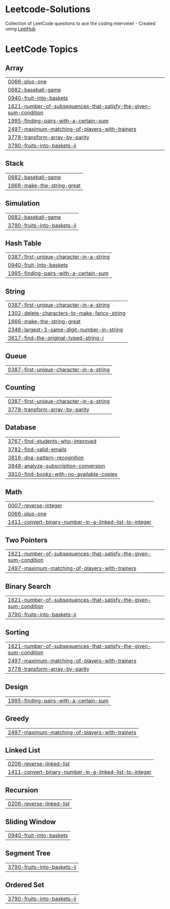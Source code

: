 # Leetcode-Solutions
Collection of LeetCode questions to ace the coding interview! - Created using [LeetHub](https://github.com/QasimWani/LeetHub)

<!---LeetCode Topics Start-->
# LeetCode Topics
## Array
|  |
| ------- |
| [0066-plus-one](https://github.com/Ahmed-Ssalem/Leetcode-Solutions/tree/master/0066-plus-one) |
| [0682-baseball-game](https://github.com/Ahmed-Ssalem/Leetcode-Solutions/tree/master/0682-baseball-game) |
| [0940-fruit-into-baskets](https://github.com/Ahmed-Ssalem/Leetcode-Solutions/tree/master/0940-fruit-into-baskets) |
| [1621-number-of-subsequences-that-satisfy-the-given-sum-condition](https://github.com/Ahmed-Ssalem/Leetcode-Solutions/tree/master/1621-number-of-subsequences-that-satisfy-the-given-sum-condition) |
| [1995-finding-pairs-with-a-certain-sum](https://github.com/Ahmed-Ssalem/Leetcode-Solutions/tree/master/1995-finding-pairs-with-a-certain-sum) |
| [2497-maximum-matching-of-players-with-trainers](https://github.com/Ahmed-Ssalem/Leetcode-Solutions/tree/master/2497-maximum-matching-of-players-with-trainers) |
| [3778-transform-array-by-parity](https://github.com/Ahmed-Ssalem/Leetcode-Solutions/tree/master/3778-transform-array-by-parity) |
| [3790-fruits-into-baskets-ii](https://github.com/Ahmed-Ssalem/Leetcode-Solutions/tree/master/3790-fruits-into-baskets-ii) |
## Stack
|  |
| ------- |
| [0682-baseball-game](https://github.com/Ahmed-Ssalem/Leetcode-Solutions/tree/master/0682-baseball-game) |
| [1666-make-the-string-great](https://github.com/Ahmed-Ssalem/Leetcode-Solutions/tree/master/1666-make-the-string-great) |
## Simulation
|  |
| ------- |
| [0682-baseball-game](https://github.com/Ahmed-Ssalem/Leetcode-Solutions/tree/master/0682-baseball-game) |
| [3790-fruits-into-baskets-ii](https://github.com/Ahmed-Ssalem/Leetcode-Solutions/tree/master/3790-fruits-into-baskets-ii) |
## Hash Table
|  |
| ------- |
| [0387-first-unique-character-in-a-string](https://github.com/Ahmed-Ssalem/Leetcode-Solutions/tree/master/0387-first-unique-character-in-a-string) |
| [0940-fruit-into-baskets](https://github.com/Ahmed-Ssalem/Leetcode-Solutions/tree/master/0940-fruit-into-baskets) |
| [1995-finding-pairs-with-a-certain-sum](https://github.com/Ahmed-Ssalem/Leetcode-Solutions/tree/master/1995-finding-pairs-with-a-certain-sum) |
## String
|  |
| ------- |
| [0387-first-unique-character-in-a-string](https://github.com/Ahmed-Ssalem/Leetcode-Solutions/tree/master/0387-first-unique-character-in-a-string) |
| [1302-delete-characters-to-make-fancy-string](https://github.com/Ahmed-Ssalem/Leetcode-Solutions/tree/master/1302-delete-characters-to-make-fancy-string) |
| [1666-make-the-string-great](https://github.com/Ahmed-Ssalem/Leetcode-Solutions/tree/master/1666-make-the-string-great) |
| [2346-largest-3-same-digit-number-in-string](https://github.com/Ahmed-Ssalem/Leetcode-Solutions/tree/master/2346-largest-3-same-digit-number-in-string) |
| [3617-find-the-original-typed-string-i](https://github.com/Ahmed-Ssalem/Leetcode-Solutions/tree/master/3617-find-the-original-typed-string-i) |
## Queue
|  |
| ------- |
| [0387-first-unique-character-in-a-string](https://github.com/Ahmed-Ssalem/Leetcode-Solutions/tree/master/0387-first-unique-character-in-a-string) |
## Counting
|  |
| ------- |
| [0387-first-unique-character-in-a-string](https://github.com/Ahmed-Ssalem/Leetcode-Solutions/tree/master/0387-first-unique-character-in-a-string) |
| [3778-transform-array-by-parity](https://github.com/Ahmed-Ssalem/Leetcode-Solutions/tree/master/3778-transform-array-by-parity) |
## Database
|  |
| ------- |
| [3767-find-students-who-improved](https://github.com/Ahmed-Ssalem/Leetcode-Solutions/tree/master/3767-find-students-who-improved) |
| [3782-find-valid-emails](https://github.com/Ahmed-Ssalem/Leetcode-Solutions/tree/master/3782-find-valid-emails) |
| [3816-dna-pattern-recognition](https://github.com/Ahmed-Ssalem/Leetcode-Solutions/tree/master/3816-dna-pattern-recognition) |
| [3848-analyze-subscription-conversion](https://github.com/Ahmed-Ssalem/Leetcode-Solutions/tree/master/3848-analyze-subscription-conversion) |
| [3910-find-books-with-no-available-copies](https://github.com/Ahmed-Ssalem/Leetcode-Solutions/tree/master/3910-find-books-with-no-available-copies) |
## Math
|  |
| ------- |
| [0007-reverse-integer](https://github.com/Ahmed-Ssalem/Leetcode-Solutions/tree/master/0007-reverse-integer) |
| [0066-plus-one](https://github.com/Ahmed-Ssalem/Leetcode-Solutions/tree/master/0066-plus-one) |
| [1411-convert-binary-number-in-a-linked-list-to-integer](https://github.com/Ahmed-Ssalem/Leetcode-Solutions/tree/master/1411-convert-binary-number-in-a-linked-list-to-integer) |
## Two Pointers
|  |
| ------- |
| [1621-number-of-subsequences-that-satisfy-the-given-sum-condition](https://github.com/Ahmed-Ssalem/Leetcode-Solutions/tree/master/1621-number-of-subsequences-that-satisfy-the-given-sum-condition) |
| [2497-maximum-matching-of-players-with-trainers](https://github.com/Ahmed-Ssalem/Leetcode-Solutions/tree/master/2497-maximum-matching-of-players-with-trainers) |
## Binary Search
|  |
| ------- |
| [1621-number-of-subsequences-that-satisfy-the-given-sum-condition](https://github.com/Ahmed-Ssalem/Leetcode-Solutions/tree/master/1621-number-of-subsequences-that-satisfy-the-given-sum-condition) |
| [3790-fruits-into-baskets-ii](https://github.com/Ahmed-Ssalem/Leetcode-Solutions/tree/master/3790-fruits-into-baskets-ii) |
## Sorting
|  |
| ------- |
| [1621-number-of-subsequences-that-satisfy-the-given-sum-condition](https://github.com/Ahmed-Ssalem/Leetcode-Solutions/tree/master/1621-number-of-subsequences-that-satisfy-the-given-sum-condition) |
| [2497-maximum-matching-of-players-with-trainers](https://github.com/Ahmed-Ssalem/Leetcode-Solutions/tree/master/2497-maximum-matching-of-players-with-trainers) |
| [3778-transform-array-by-parity](https://github.com/Ahmed-Ssalem/Leetcode-Solutions/tree/master/3778-transform-array-by-parity) |
## Design
|  |
| ------- |
| [1995-finding-pairs-with-a-certain-sum](https://github.com/Ahmed-Ssalem/Leetcode-Solutions/tree/master/1995-finding-pairs-with-a-certain-sum) |
## Greedy
|  |
| ------- |
| [2497-maximum-matching-of-players-with-trainers](https://github.com/Ahmed-Ssalem/Leetcode-Solutions/tree/master/2497-maximum-matching-of-players-with-trainers) |
## Linked List
|  |
| ------- |
| [0206-reverse-linked-list](https://github.com/Ahmed-Ssalem/Leetcode-Solutions/tree/master/0206-reverse-linked-list) |
| [1411-convert-binary-number-in-a-linked-list-to-integer](https://github.com/Ahmed-Ssalem/Leetcode-Solutions/tree/master/1411-convert-binary-number-in-a-linked-list-to-integer) |
## Recursion
|  |
| ------- |
| [0206-reverse-linked-list](https://github.com/Ahmed-Ssalem/Leetcode-Solutions/tree/master/0206-reverse-linked-list) |
## Sliding Window
|  |
| ------- |
| [0940-fruit-into-baskets](https://github.com/Ahmed-Ssalem/Leetcode-Solutions/tree/master/0940-fruit-into-baskets) |
## Segment Tree
|  |
| ------- |
| [3790-fruits-into-baskets-ii](https://github.com/Ahmed-Ssalem/Leetcode-Solutions/tree/master/3790-fruits-into-baskets-ii) |
## Ordered Set
|  |
| ------- |
| [3790-fruits-into-baskets-ii](https://github.com/Ahmed-Ssalem/Leetcode-Solutions/tree/master/3790-fruits-into-baskets-ii) |
<!---LeetCode Topics End-->